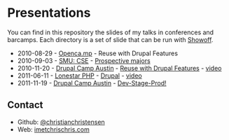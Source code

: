 Presentations
=============

You can find in this repository the slides of my talks in conferences and barcamps.
Each directory is a set of slide that can be run with [Showoff](http://github.com/schacon/showoff).

* 2010-08-29 - [Openca.mp](http://openca.mp/speakers/chris-christensen/) - Reuse with Drupal Features
* 2010-09-03 - [SMU: CSE](http://lyle.smu.edu/cse) - [Prospective majors](http://imetchrischris.com/Presentations/20100903-smucse-prospective/undecided_majors_CSE_desc.pdf)
* 2010-11-20 - [Drupal Camp Austin](http://2010.drupalcampaustin.org/sessions/reuse-drupal-features) - [Reuse with Drupal Features](http://imetchrischris.com/Presentations/20101120-drupalcampaustin-features/Features.pdf) - [video](http://vimeo.com/17960022)
* 2011-06-11 - [Lonestar PHP](http://lonestarphp.com/#chris-christensen) - [Drupal](http://imetchrischris.com/Presentations/20110611-lonestarphp-drupal/) - [video](http://vimeo.com/25050906)
* 2011-11-19 - [Drupal Camp Austin](http://2011.drupalcampaustin.org/sessions/development-workflow-and-rollout) - [Dev-Stage-Prod!](http://imetchrischris.com/Presentations/20111119-drupalcampaustin-dev-stage-prod/)


Contact
-------

* Github: [@christianchristensen](https://github.com/christianchristensen)
* Web: [imetchrischris.com](http://imetchrischris.com/)

